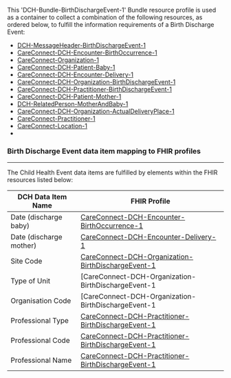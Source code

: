 This 'DCH-Bundle-BirthDischargeEvent-1' Bundle resource profile is used as a container to collect a combination of the following resources, as ordered below, to fulfill the information requirements of a Birth Discharge Event:

- [DCH-MessageHeader-BirthDischargeEvent-1]
- [CareConnect-DCH-Encounter-BirthOccurrence-1]
- [CareConnect-Organization-1]
- [CareConnect-DCH-Patient-Baby-1]
- [CareConnect-DCH-Encounter-Delivery-1]
- [CareConnect-DCH-Organization-BirthDischargeEvent-1]
- [CareConnect-DCH-Practitioner-BirthDischargeEvent-1]
- [CareConnect-DCH-Patient-Mother-1]
- [DCH-RelatedPerson-MotherAndBaby-1]
- [CareConnect-DCH-Organization-ActualDeliveryPlace-1]
- [CareConnect-Practitioner-1]
- [CareConnect-Location-1]
- 



###  Birth Discharge Event data item mapping to FHIR profiles ###
----------
The Child Health Event data items are fulfilled by elements within the FHIR resources listed below:

| DCH Data Item Name      | FHIR Profile                                         |
|-------------------------|------------------------------------------------------|
| Date (discharge baby)   | [CareConnect-DCH-Encounter-BirthOccurrence-1]             |
| Date (discharge mother) | [CareConnect-DCH-Encounter-Delivery-1]          |
| Site Code               | [CareConnect-DCH-Organization-BirthDischargeEvent-1] |
| Type of Unit            | [CareConnect-DCH-Organization-BirthDischargeEvent-1 |
| Organisation Code       | [CareConnect-DCH-Organization-BirthDischargeEvent-1 |
| Professional Type       | [CareConnect-DCH-Practitioner-BirthDischargeEvent-1] |
| Professional Code       | [CareConnect-DCH-Practitioner-BirthDischargeEvent-1] |
| Professional Name       | [CareConnect-DCH-Practitioner-BirthDischargeEvent-1] |
                                                                                                   

[DCH-MessageHeader-BirthDischargeEvent-1]:dch-messageheader-birthdischargeevent-1.html
[CareConnect-DCH-Encounter-BirthOccurrence-1]:careconnect-dch-encounter-birthoccurrence-1.html
[CareConnect-DCH-Patient-Baby-1]:careconnect-dch-patient-baby-1.html
[CareConnect-Organization-1]:careconnect-organization-1.html 
[CareConnect-DCH-Encounter-Delivery-1]:careconnect-dch-encounter-delivery-1.html
[CareConnect-DCH-Organization-BirthDischargeEvent-1]:careconnect-dch-organization-birthdischargeevent-1.html
[CareConnect-DCH-Practitioner-BirthDischargeEvent-1]:careconnect-dch-practitioner-birthdischargeevent-1.html
[CareConnect-Location-1]:careconnect-location-1.html
[CareConnect-DCH-Patient-Mother-1]:careconnect-dch-patient-mother-1.html
[DCH-RelatedPerson-MotherAndBaby-1]:dch-relatedperson-motherandbaby-1.html
[CareConnect-DCH-Organization-ActualDeliveryPlace-1]:careconnect-dch-organization-actualdeliveryplace-1.html
[CareConnect-Practitioner-1]:careconnect-practitioner-1.html 